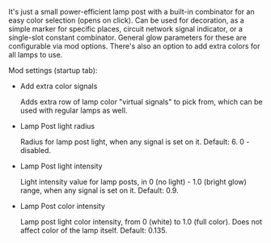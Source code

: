 It's just a small power-efficient lamp post with a built-in combinator for an easy color selection (opens on click).
Can be used for decoration, as a simple marker for specific places, circuit network signal indicator, or a single-slot constant combinator.
General glow parameters for these are configurable via mod options. There's also an option to add extra colors for all lamps to use.

Mod settings (startup tab):

- Add extra color signals

    Adds extra row of lamp color "virtual signals" to pick from, which can be used with regular lamps as well.

- Lamp Post light radius

    Radius for lamp post light, when any signal is set on it. Default: 6. 0 - disabled.

- Lamp Post light intensity

    Light intensity value for lamp posts, in 0 (no light) - 1.0 (bright glow) range, when any signal is set on it. Default: 0.9.

- Lamp Post color intensity

    Lamp post light color intensity, from 0 (white) to 1.0 (full color). Does not affect color of the lamp itself. Default: 0.135.
